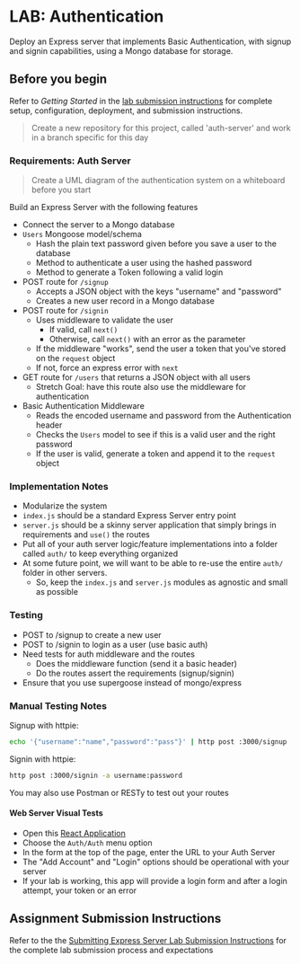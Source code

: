 # LAB: Authentication

Deploy an Express server that implements Basic Authentication, with signup and signin capabilities, using a Mongo database for storage.

## Before you begin

Refer to *Getting Started*  in the [lab submission instructions](../../../reference/submission-instructions/labs/README.md) for complete setup, configuration, deployment, and submission instructions.

> Create a new repository for this project, called 'auth-server' and work in a branch specific for this day

### Requirements: Auth Server

> Create a UML diagram of the authentication system on a whiteboard before you start

Build an Express Server with the following features

- Connect the server to a Mongo database
- `Users` Mongoose model/schema
  - Hash the plain text password given before you save a user to the database
  - Method to authenticate a user using the hashed password
  - Method to generate a Token following a valid login
- POST route for `/signup`
  - Accepts a JSON object with the keys "username" and "password"
  - Creates a new user record in a Mongo database
- POST route for `/signin`
  - Uses middleware to validate the user
    - If valid, call `next()`
    - Otherwise, call `next()` with an error as the parameter
  - If the middleware "works", send the user a token that you've stored on the `request` object
  - If not, force an express error with `next`
- GET route for `/users` that returns a JSON object with all users
  - Stretch Goal: have this route also use the middleware for authentication
- Basic Authentication Middleware
  - Reads the encoded username and password from the Authentication header
  - Checks the `Users` model to see if this is a valid user and the right password
  - If the user is valid, generate a token and append it to the `request` object

### Implementation Notes

- Modularize the system
- `index.js` should be a standard Express Server entry point
- `server.js` should be a skinny server application that simply brings in requirements and `use()` the routes
- Put all of your auth server logic/feature implementations into a folder called `auth/` to keep everything organized
- At some future point, we will want to be able to re-use the entire `auth/` folder in other servers.
  - So, keep the `index.js` and `server.js` modules as agnostic and small as possible

### Testing

- POST to /signup to create a new user
- POST to /signin to login as a user (use basic auth)
- Need tests for auth middleware and the routes
  - Does the middleware function (send it a basic header)
  - Do the routes assert the requirements (signup/signin)
- Ensure that you use supergoose instead of mongo/express

### Manual Testing Notes

Signup with httpie:

```bash
echo '{"username":"name","password":"pass"}' | http post :3000/signup
```

Signin with httpie:

```bash
http post :3000/signin -a username:password
```

You may also use Postman or RESTy to test out your routes

#### Web Server Visual Tests

- Open this [React Application](https://w638oyk7o8.csb.app)
- Choose the `Auth/Auth` menu option
- In the form at the top of the page, enter the URL to your Auth Server
- The "Add Account" and "Login" options should be operational with your server
- If your lab is working, this app will provide a login form and after a login attempt, your token or an error

## Assignment Submission Instructions

Refer to the the [Submitting Express Server Lab Submission Instructions](../../../reference/submission-instructions/labs/express-servers.md) for the complete lab submission process and expectations
